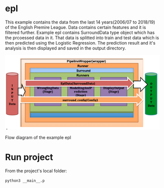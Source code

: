 # epl

This example contains the data from the last 14 years(2006/07 to 2018/19) of the English Premire League. Data contains certain features and it is filtered further. Example epl contains SurroundData type object which has the prcoessed data in it. That data is splitted into train and test data which is then predicted using the Logistic Regression. The prediction result and it's analysis is then displayed and saved in the output directory.

<img src="docs/epl_flow_diagram.png">

Flow diagram of the example epl


# Run project

From the project's local folder:

`python3 __main__.p`
